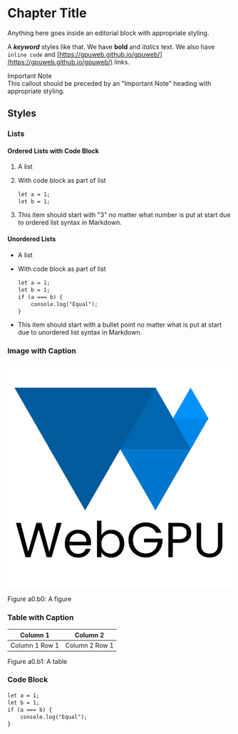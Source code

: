 # Chapter Title

<div custom-style="SP - Editorial">
Anything here goes inside an editorial block with appropriate styling.
</div>

A **_keyword_** styles like that. We have **bold** and _italics_ text. We also have `inline code` and [https://gpuweb.github.io/gpuweb/](https://gpuweb.github.io/gpuweb/) links.

<div custom-style="P - Callout Heading">
Important Note
</div>
<div custom-style="P - Callout">
This callout should be preceded by an "Important Note" heading with appropriate styling.
</div>

## Styles

### Lists

#### Ordered Lists with Code Block

1. A list
2. With code block as part of list

    ```
    let a = 1;
    let b = 1;
    ```

3. This item should start with "3" no matter what number is put at start due to ordered list syntax in Markdown.

#### Unordered Lists

* A list
* With code block as part of list

    ```
    let a = 1;
    let b = 1;
    if (a === b) {
        console.log("Equal");
    }
    ```
* This item should start with a bullet point no matter what is put at start due to unordered list syntax in Markdown.

### Image with Caption

![](https://raw.githubusercontent.com/gpuweb/gpuweb/main/logo/webgpu.png)

<!-- Local images also work -->

<div custom-style="IMG - Caption">
Figure a0.b0: A figure
</div>

### Table with Caption

| Column 1 | Column 2 |
|-|-|
| Column 1 Row 1 | Column 2 Row 1 |

<div custom-style="IMG - Caption">
Figure a0.b1: A table
</div>

### Code Block

```
let a = 1;
let b = 1;
if (a === b) {
    console.log("Equal");
}
```
